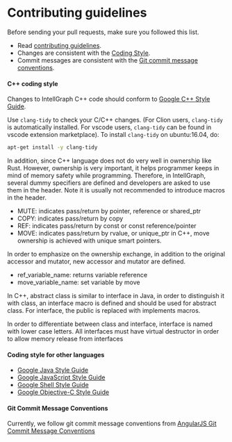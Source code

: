 # Contributing guidelines
Before sending your pull requests, make sure you followed this list.

- Read [contributing guidelines](CONTRIBUTING.md).
- Changes are consistent with the [Coding Style](https://github.com/lingbozhang/intellgraph/blob/master//CONTRIBUTING.md#c-coding-style). 
- Commit messages are consistent with the [Git commit message conventions](https://github.com/lingbozhang/intellgraph/blob/master//CONTRIBUTING.md#c-coding-style).


#### C++ coding style
Changes to IntellGraph C++ code should conform to
[Google C++ Style Guide](https://google.github.io/styleguide/cppguide.html).

Use `clang-tidy` to check your C/C++ changes. (For Clion users, `clang-tidy` is automatically installed. For vscode users, 
`clang-tidy` can be found in vscode extension marketplace). To install `clang-tidy` on ubuntu:16.04, do:

```bash
apt-get install -y clang-tidy
```

In addition, since C++ language does not do very well in ownership like Rust. However, ownership
is very important, it helps programmer keeps in mind of memory safety while programming. Therefore, 
in IntellGraph, several dummy specifiers are defined and developers are asked to use them in the header. 
Note it is usually not recommended to introduce macros in the header.

* MUTE: indicates pass/return by pointer, reference or shared_ptr
* COPY: indicates pass/return by copy
* REF:	indicates pass/return by const or const reference/pointer
* MOVE:	indicates pass/return by rvalue, or unique_ptr in C++, move ownership is achieved with unique smart pointers.

In order to emphasize on the ownership exchange, in addition to the original accessor and mutator, new accessor and mutator are defined.
* ref_variable_name: returns variable reference
* move_variable_name: set variable by move

In C++, abstract class is similar to interface in Java, in order to distinguish it with class, an interface macro is defined and should be used for abstract 
class. For interface, the public is replaced with implements macros.

In order to differentiate between class and interface, interface is named with lower case letters. All interfaces must have virtual destructor in order to 
allow memory release from interfaces

#### Coding style for other languages

* [Google Java Style Guide](https://google.github.io/styleguide/javaguide.html)
* [Google JavaScript Style Guide](https://google.github.io/styleguide/jsguide.html)
* [Google Shell Style Guide](https://google.github.io/styleguide/shell.xml)
* [Google Objective-C Style Guide](https://google.github.io/styleguide/objcguide.html)


#### Git Commit Message Conventions
Currently, we follow git commit message conventions from [AngularJS Git Commit Message Conventions](https://docs.google.com/document/d/1QrDFcIiPjSLDn3EL15IJygNPiHORgU1_OOAqWjiDU5Y/edit#heading=h.uyo6cb12dt6w)













